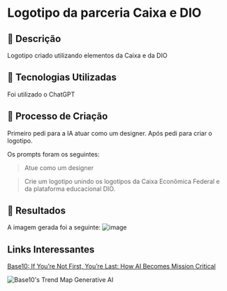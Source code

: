 # Logotipo da parceria Caixa e DIO

## 📒 Descrição
Logotipo criado utilizando elementos da Caixa e da DIO

## 🤖 Tecnologias Utilizadas
Foi utilizado o ChatGPT

## 🧐 Processo de Criação
Primeiro pedi para a IA atuar como um designer.
Após pedi para criar o logotipo.

Os prompts foram os seguintes:

> Atue como um designer

> Crie um logotipo unindo os logotipos da Caixa Econômica Federal e da plataforma educacional DIO. 


## 🚀 Resultados
A imagem gerada foi a seguinte:
![image](https://github.com/user-attachments/assets/4eee1fd1-f0aa-4aa2-a66b-884a9e58d368)




## Links Interessantes

[Base10: If You’re Not First, You’re Last: How AI Becomes Mission Critical](https://base10.vc/post/generative-ai-mission-critical/)

![Base10's Trend Map Generative AI](https://github.com/digitalinnovationone/lab-natty-or-not/assets/730492/f4df26e8-f8f7-4419-8252-c69d73ea930c)
